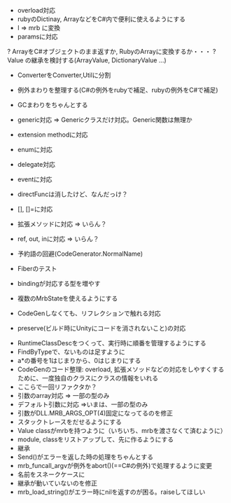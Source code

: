 * overload対応
* rubyのDictinay, ArrayなどをC#内で便利に使えるようにする
* l => mrb に変換
* paramsに対応

? ArrayをC#オブジェクトのまま返すか, RubyのArrayに変換するか・・・
? Value の継承を検討する(ArrayValue, DictionaryValue ...)

* ConverterをConverter,Utilに分割

* 例外まわりを整理する(C#の例外をrubyで補足、rubyの例外をC#で補足)
* GCまわりをちゃんとする
* generic対応 => Genericクラスだけ対応。Generic関数は無理か

* extension methodに対応
* enumに対応
* delegate対応
* eventに対応
* directFuncは消したけど、なんだっけ？
* [], []=に対応
* 拡張メソッドに対応 => いらん？
* ref, out, inに対応 => いらん？
* 予約語の回避(CodeGenerator.NormalName)
* Fiberのテスト
* bindingが対応する型を増やす
* 複数のMrbStateを使えるようにする
* CodeGenしなくても、リフレクションで触れる対応
* preserve(ビルド時にUnityにコードを消されないこと)の対応

- RuntimeClassDescをつくって、実行時に順番を管理するようにする
- FindByTypeで、ないものは足すように
- a*の番号を1はじまりから、0はじまりにする
- CodeGenのコード整理: overload, 拡張メソッドなどの対応をしやすくするために、一度独自のクラスにクラスの情報をいれる
- ここらで一回リファクタか？
- 引数のarray対応 => 一部の型のみ
- デフォルト引数に対応 =>いまは、一部の型のみ
- 引数がDLL.MRB_ARGS_OPT(4)固定になってるのを修正
- スタックトレースをだせるようにする
- Value classがmrbを持つように（いちいち、mrbを渡さなくて済むように）
- module, classをリストアップして、先に作るようにする
- 継承
- Send()がエラーを返した時の処理をちゃんとする
- mrb_funcall_argvが例外をabort()(==C#の例外)で処理するように変更
- 名前をスネークケースに
- 継承が動いていないのを修正
- mrb_load_string()がエラー時にnilを返すのが困る。raiseしてほしい
